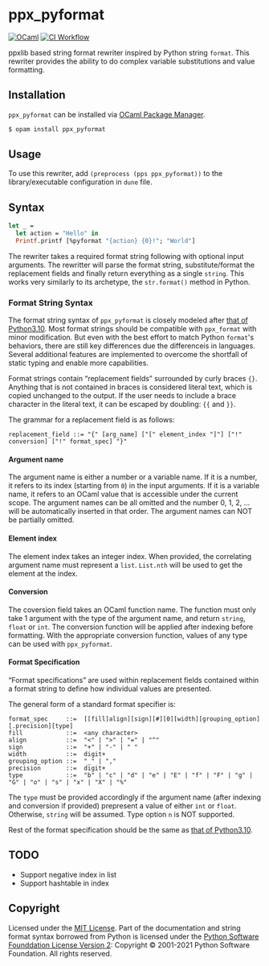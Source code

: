 # ppx_pyformat
[![OCaml](https://img.shields.io/badge/-OCaml-EC6813?logo=ocaml&labelColor=grey)](#)
[![CI Workflow](https://github.com/bn-d/ppx_pyformat/actions/workflows/build.yml/badge.svg)](https://github.com/bn-d/ppx_pyformat/actions/workflows/build.yml)

ppxlib based string format rewriter inspired by Python string `format`. This rewriter provides the ability to do complex variable substitutions and value formatting.

## Installation
`ppx_pyformat` can be installed via [OCaml Package Manager](https://opam.ocaml.org/packages/ppx_pyformat/).
```sh
$ opam install ppx_pyformat
```

## Usage
To use this rewriter, add `(preprocess (pps ppx_pyformat))` to the library/executable configuration in `dune` file.

## Syntax
```ocaml
let _ =
  let action = "Hello" in
  Printf.printf [%pyformat "{action} {0}!"; "World"]
```

The rewriter takes a required format string following with optional input arguments. The rewritter will parse the format string, substitute/format the replacement fields and finally return everything as a single `string`. This works very similarly to its archetype, the `str.format()` method in Python.

### Format String Syntax
The format string syntax of `ppx_pyformat` is closely modeled after [that of Python3.10](https://docs.python.org/3.10/library/string.html#format-string-syntax). Most format strings should be compatible with `ppx_format` with minor modification. But even with the best effort to match Python `format`'s behaviors, there are still key differences due the differenceis in languages. Several additional features are implemented to overcome the shortfall of static typing and enable more capabilities.

Format strings contain “replacement fields” surrounded by curly braces `{}`. Anything that is not contained in braces is considered literal text, which is copied unchanged to the output. If the user needs to include a brace character in the literal text, it can be escaped by doubling: `{{` and `}}`.

The grammar for a replacement field is as follows:

```regex
replacement_field ::= "{" [arg_name] ["[" element_index "]"] ["!" conversion] ["!" format_spec] "}"
```

#### Argument name
The argument name is either a number or a variable name. If it is a number, it refers to its index (starting from `0`) in the input arguments. If it is a variable name, it refers to an OCaml value that is accessible under the current scope.
The argument names can be all omitted and the number 0, 1, 2, ... will be automatically inserted in that order. The argument names can NOT be partially omitted.

#### Element index
The element index takes an integer index. When provided, the correlating argument name must represent a `list`. `List.nth` will be used to get the element at the index.

#### Conversion
The coversion field takes an OCaml function name. The function must only take 1 argument with the type of the argument name, and return `string`, `float` or `int`. The conversion function will be applied after indexing before formatting. With the appropriate conversion function, values of any type can be used with `ppx_pyformat`.

#### Format Specification
“Format specifications” are used within replacement fields contained within a format string to define how individual values are presented.

The general form of a standard format specifier is:

```regex
format_spec     ::=  [[fill]align][sign][#][0][width][grouping_option][.precision][type]
fill            ::=  <any character>
align           ::=  "<" | ">" | "=" | "^"
sign            ::=  "+" | "-" | " "
width           ::=  digit+
grouping_option ::=  "_" | ","
precision       ::=  digit+
type            ::=  "b" | "c" | "d" | "e" | "E" | "f" | "F" | "g" | "G" | "o" | "s" | "x" | "X" | "%"
```

The `type` must be provided accordingly if the argument name (after indexing  and conversion if provided) prepresent a value of either `int` or `float`. Otherwise, `string` will be assumed. Type option `n` is NOT supported.

Rest of the format specification should be the same as [that of Python3.10](https://docs.python.org/3.10/library/string.html#format-specification-mini-language).

## TODO
- Support negative index in list
- Support hashtable in index

## Copyright
Licensed under the [MIT License](LICENSE).
Part of the documentation and string format syntax borrowed from Python is licensed under the [Python Software Founddation License Version 2](https://docs.python.org/3/license.html):
Copyright © 2001-2021 Python Software Foundation. All rights reserved.

